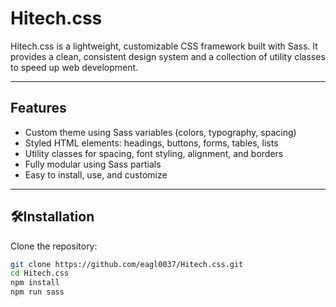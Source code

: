 # Hitech.css


Hitech.css is a lightweight, customizable CSS framework built with Sass. It provides a clean, consistent design system and a collection of utility classes to speed up web development.

---

##  Features

- Custom theme using Sass variables (colors, typography, spacing)
- Styled HTML elements: headings, buttons, forms, tables, lists
- Utility classes for spacing, font styling, alignment, and borders
- Fully modular using Sass partials
- Easy to install, use, and customize

---

## 🛠Installation

Clone the repository:

```bash
git clone https://github.com/eagl0037/Hitech.css.git
cd Hitech.css
npm install
npm run sass
